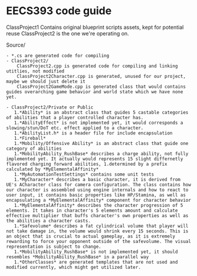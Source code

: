# EECS393 code guide

ClassProject1 Contains original blueprint scripts assets, kept for potential reuse
ClassProject2 is the one we're operating on.


Source/

    - *.cs are generated code for compiling
    - ClassProject2/
        ClassProject2.cpp is generated code for compiling and linking utitlies, not modified
        ClassProject2Character.cpp is generated, unused for our project, maybe we should just delete it
        ClassProject2GameMode.cpp is generated class that would contains guides overarching game behavior and world state which we have none yet.

    - ClassProject2/Private or Public
       1.*Ability* is an abstract class that guides 5 castable categories of abilities that a player controlled character has.
       1.*AbilityEffect* is not implemented yet, it would corresponds a slowing/stun/DoT etc. effect applied to a character. 
       1.*AbilityList.h* is a header file for include encapsulation 
       1.*Fireball* 
       1.*Mobility/Offensive Ability* is an abstract class that guide one category of abilities
       1.*MobilityAbility_RushBase* describes a charge ability, not fully implemented yet. It actually would represents 15 slight differnetly flavored charging forward abilities, 1.determined by a prefix calculated by *MyElementalAffinity* 
       1.*MyAutomationTestSettings* contains some unit tests 
       1.*MyCharacter* describes a basic character, it is derived from UE's ACharacter class for camera configuration. The class contains how our character is assembled using engine internals and how to react to user input, it contains basic properties like HP/Stamina, as well as encapsulating a *MyElementalAffinity* component for character behavior   
       1.*MyElementalAffinity* describes the character progression of 5 elements. It takes in character's 5 elements amount and calculate effective multiplier that buffs character's own properties as well as the abilities a character casts.
       1.*Safevolume* describes a fat cylindrical volume that player will not take damage in, the volume would shrink every 15 seconds. This is an object that is crucial to actual gameplay, as it is extremely rewarding to force your opponent outside of the safevolume. The visual representation is subject to change. 
       1.*MobilityAbility_RushBase* is not implemented yet, it should resembles *MobilityAbility_RushBase* in a parallel way
       1.*OtherClasses* are generated templates that are not used and modified currently, which might get utilized later.
